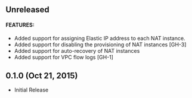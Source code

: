## Unreleased

#### FEATURES:

* Added support for assigning Elastic IP address to each NAT instance.
* Added support for disabling the provisioning of NAT instances [GH-3]
* Added support for auto-recovery of NAT instances
* Added support for VPC flow logs [GH-1]

## 0.1.0 (Oct 21, 2015)

* Initial Release
